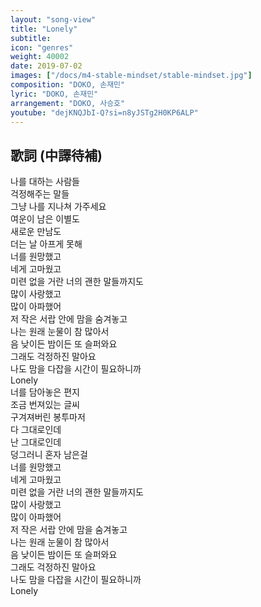 ```yaml
---
layout: "song-view"
title: "Lonely"
subtitle:
icon: "genres"
weight: 40002
date: 2019-07-02
images: ["/docs/m4-stable-mindset/stable-mindset.jpg"]
composition: "DOKO, 손재민"
lyric: "DOKO, 손재민"
arrangement: "DOKO, 사승호"
youtube: "dejKNQJbI-Q?si=n8yJSTg2H0KP6ALP"
---
```


## 歌詞 (中譯待補)

나를 대하는 사람들  
걱정해주는 말들  
그냥 나를 지나쳐 가주세요  
여운이 남은 이별도  
새로운 만남도  
더는 날 아프게 못해  
너를 원망했고  
네게 고마웠고  
미련 없을 거란 너의 괜한 말들까지도  
많이 사랑했고  
많이 아파했어  
저 작은 서랍 안에 맘을 숨겨놓고  
나는 원래 눈물이 참 많아서  
음 낮이든 밤이든 또 슬퍼와요  
그래도 걱정하진 말아요  
나도 맘을 다잡을 시간이 필요하니까  
Lonely  
너를 담아놓은 편지  
조금 번져있는 글씨  
구겨져버린 봉투마저  
다 그대로인데  
난 그대로인데  
덩그러니 혼자 남은걸  
너를 원망했고  
네게 고마웠고  
미련 없을 거란 너의 괜한 말들까지도  
많이 사랑했고  
많이 아파했어  
저 작은 서랍 안에 맘을 숨겨놓고  
나는 원래 눈물이 참 많아서  
음 낮이든 밤이든 또 슬퍼와요  
그래도 걱정하진 말아요  
나도 맘을 다잡을 시간이 필요하니까  
Lonely  
